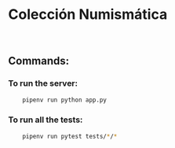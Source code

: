 # Colección Numismática

<br>

## Commands:

### To run the server:
```zsh
    pipenv run python app.py
```

### To run all the tests:
```zsh
    pipenv run pytest tests/*/*
```
